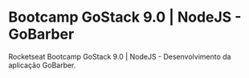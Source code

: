 # Bootcamp GoStack 9.0 | NodeJS - GoBarber
Rocketseat Bootcamp GoStack 9.0 | NodeJS - Desenvolvimento da aplicação GoBarber.
